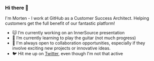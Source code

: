 ### Hi there 👋

I'm Morten - I work at GitHub as a Customer Success Architect. Helping customers get the full benefit of our fantastic platform!

- 🐱 I’m currently working on an InnerSource presentation
- 🌱 I’m currently learning to play the guitar (not much progress)
- 👯 I'm always open to collaboration opportunities, especially if they involve exciting new projects or innovative ideas.
- 🐦 Hit me up on [Twitter](https://twitter.com/mortenp1337), even though I'm not that active 


<!--
**mortenp1337/mortenp1337** is a ✨ _special_ ✨ repository because its `README.md` (this file) appears on your GitHub profile.

Here are some ideas to get you started:

- 🔭 I’m currently working on ...
- 🌱 I’m currently learning ...
- 👯 I’m looking to collaborate on ...
- 🤔 I’m looking for help with ...
- 💬 Ask me about ...
- 📫 How to reach me: ...
- 😄 Pronouns: ...
- ⚡ Fun fact: ...
-->

